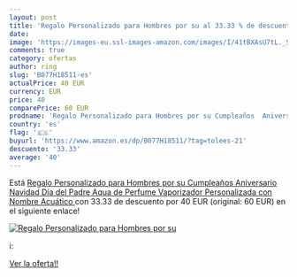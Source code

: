 ```yaml
---
layout: post
title: 'Regalo Personalizado para Hombres por su al 33.33 % de descuento'
date: 
image: 'https://images-eu.ssl-images-amazon.com/images/I/41tBXAsU7tL._SL200_.jpg'
comments: true
category: ofertas
author: ring
slug: 'B077H18511-es'
actualPrice: 40 EUR
currency: EUR
price: 40
comparePrice: 60 EUR
prodname: 'Regalo Personalizado para Hombres por su Cumpleaños  Aniversario  Navidad  Día del Padre  Aqua de Perfume Vaporizador Personalizada con Nombre  Acuático '
country: 'es'
flag: '🇪🇸'
buyurl: 'https://www.amazon.es/dp/B077H18511/?tag=tolees-21'
descuento: '33.33'
average: '40'
---
```


Está [Regalo Personalizado para Hombres por su Cumpleaños  Aniversario  Navidad  Día del Padre  Aqua de Perfume Vaporizador Personalizada con Nombre  Acuático ](https://www.amazon.es/dp/B077H18511/?tag=tolees-21) con 33.33 de descuento por 40 EUR (original: 60 EUR) en el siguiente enlace!

[![Regalo Personalizado para Hombres por su](https://images-eu.ssl-images-amazon.com/images/I/41tBXAsU7tL._SL200_.jpg)](https://www.amazon.es/dp/B077H18511/?tag=tolees-21)

ℹ️:


[Ver la oferta!!](https://www.amazon.es/dp/B077H18511/?tag=tolees-21)
